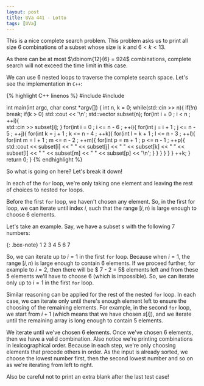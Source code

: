 ```yaml
---
layout: post
title: UVa 441 - Lotto
tags: [UVa]
---
```


This is a nice complete search problem. This problem asks us to print all size $6$ combinations of a subset whose size is $k$ and $6 < k < 13$. 

As there can be at most $\dbinom{12}{6} = 924$ combinations, complete search will not exceed the time limit in this case. 

We can use $6$ nested loops to traverse the complete search space. Let's see the implementation in ``C++``:

{% highlight C++ linenos %}
#include <iostream>
#include <vector>

int main(int argc, char const *argv[])
{
    int n, k = 0;
    while(std::cin >> n){
        if(!n) break;
        if(k > 0) std::cout << '\n';
        std::vector <int> subset(n);
        for(int i = 0 ; i < n ; ++i){   
            std::cin >> subset[i];
        }
        for(int i = 0 ; i <= n - 6 ; ++i){
            for(int j = i + 1 ; j <= n - 5 ; ++j){
                for(int k = j + 1 ; k <= n - 4 ; ++k){
                    for(int l = k + 1 ; l <= n - 3 ; ++l){
                        for(int m = l + 1 ; m <= n - 2 ; ++m){
                            for(int p = m + 1 ; p <= n - 1 ; ++p){
                                std::cout << subset[i] << " " << subset[j] << " " 
                                << subset[k] << " " << subset[l] << " " 
                                << subset[m] << " " << subset[p] << '\n';
                            }
                        }
                    }
                }
            }
        }
        ++k;
    }
    return 0;
}
{% endhighlight %}

So what is going on here? Let's break it down!

In each of the ``for`` loop, we're only taking one element and leaving the rest of choices to nested ``for`` loops. 

Before the first ``for`` loop, we haven't chosen any element. So, in the first for loop, we can iterate until index $i$, such that the range $\big[i,n\big)$ is large enough to choose $6$ elements. 

Let's take an example. Say, we have a subset $s$ with the following $7$ numbers:

{: .box-note} 
$\textrm{1  2  3  4  5  6  7}$

So, we can iterate up to $i = 1$ in the first ``for`` loop. Because when $i = 1$, the range $\big[i, n\big)$ is large enough to contain $6$ elements. If we proceed further, for example to $i = 2$, then there will be $ 7 - 2  = 5$ elements left and from these $5$ elements we'll have to choose $6$ (which is impossible). So, we can iterate only up to $i = 1$ in the first ``for`` loop. 

Similar reasoning can be applied for the rest of the nested ``for`` loop. In each case, we can iterate only until there's enough element left to ensure the choosing of the remaining elements. For example, in the second ``for`` loop, we start from $i + 1$ (which means that we have chosen $s[i]$), and we iterate until the remaining array is long enough to contain $5$ elements. 

We iterate until we've chosen $6$ elements. Once we've chosen $6$ elements, then we have a valid combination. Also notice we're printing combinations in lexicographical order. Because in each step, we're only choosing elements that precede others in order. As the input is already sorted, we choose the lowest number first, then the second lowest number and so on as we're iterating from left to right. 

Also be careful not to print an extra blank after the last test case! 